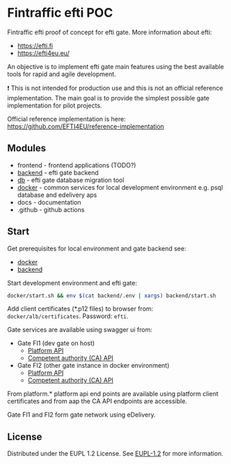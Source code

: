 # Fintraffic efti POC

Fintraffic efti proof of concept for efti gate. More information about efti: 
- https://efti.fi 
- https://efti4eu.eu/

An objective is to implement efti gate main features using the best available tools for rapid and agile development.

:exclamation: This is not intended for production use and this is not an official reference implementation. 
The main goal is to provide the simplest possible gate implementation for pilot projects.

Official reference implementation is here: https://github.com/EFTI4EU/reference-implementation

## Modules

- frontend                     - frontend applications (TODO?)
- [backend](backend/README.md) - efti gate backend
- [db](db/README.md)           - efti gate database migration tool
- [docker](docker/README.md)   - common services for local development environment e.g. psql database and edelivery aps
- docs                         - documentation
- .github                      - github actions

## Start

Get prerequisites for local environment and gate backend see:
- [docker](docker/README.md#prerequisites)
- [backend](backend/README.md#prerequisites) 

Start development environment and efti gate:

```bash
docker/start.sh && env $(cat backend/.env | xargs) backend/start.sh
```

Add client certificates (*.p12 files) to browser from: `docker/alb/certificates`. Password: `efti`.

Gate services are available using swagger ui from:
* Gate FI1 (dev gate on host)
  * [Platform API](https://platform.gate.efti.fi1.localhost:8888/api/documentation)
  * [Competent authority (CA) API](https://aap.gate.efti.fi1.localhost:8888/api/documentation)
* Gate FI2 (other gate instance in docker environment)
  * [Platform API](https://platform.gate.efti.fi2.localhost:8888/api/documentation)
  * [Competent authority (CA) API](https://aap.gate.efti.fi2.localhost:8888/api/documentation)

From platform.* platform api end points are available using platform client certificates 
and from aap the CA API endpoints are accessible.

Gate FI1 and FI2 form gate network using eDelivery.

## License

Distributed under the EUPL 1.2 License. See [EUPL-1.2](EUPL-1.2-EN.txt) for more information.